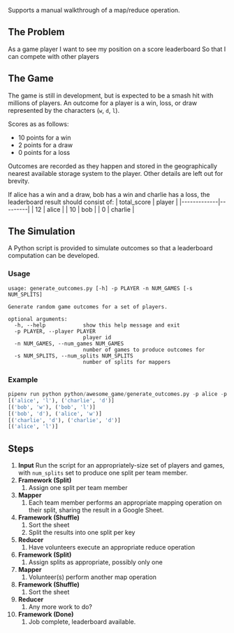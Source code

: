 Supports a manual walkthrough of a map/reduce operation.

## The Problem

As a game player
I want to see my position on a score leaderboard
So that I can compete with other players

## The Game

The game is still in development, but is expected to be a smash hit with millions of players.
An outcome for a player is a win, loss, or draw represented by the characters (`w`, `d`, `l`).

Scores as as follows:
- 10 points for a win
- 2 points for a draw
- 0 points for a loss

Outcomes are recorded as they happen and stored in the geographically nearest available storage system to the player.
Other details are left out for brevity.

If alice has a win and a draw, bob has a win and charlie has a loss, the leaderboard result should consist of:
| total_score | player  |
|-------------|---------|
| 12          | alice   |
| 10          | bob     |
| 0           | charlie |

## The Simulation

A Python script is provided to simulate outcomes so that a leaderboard computation can be developed.

### Usage
```
usage: generate_outcomes.py [-h] -p PLAYER -n NUM_GAMES [-s NUM_SPLITS]

Generate random game outcomes for a set of players.

optional arguments:
  -h, --help            show this help message and exit
  -p PLAYER, --player PLAYER
                        player id
  -n NUM_GAMES, --num_games NUM_GAMES
                        number of games to produce outcomes for
  -s NUM_SPLITS, --num_splits NUM_SPLITS
                        number of splits for mappers
```

### Example
```python
pipenv run python python/awesome_game/generate_outcomes.py -p alice -p bob -p charlie -n 3 -s 5
[('alice', 'l'), ('charlie', 'd')]
[('bob', 'w'), ('bob', 'l')]
[('bob', 'd'), ('alice', 'w')]
[('charlie', 'd'), ('charlie', 'd')]
[('alice', 'l')]
```

## Steps

1. **Input** Run the script for an appropriately-size set of players and games, with `num_splits` set to produce one split per team member.
2. **Framework (Split)**
    1. Assign one split per team member
3. **Mapper**
    1. Each team member performs an appropriate mapping operation on their split, sharing the result in a Google Sheet.
4. **Framework (Shuffle)**
    1. Sort the sheet
    2. Split the results into one split per key
5. **Reducer**
    1. Have volunteers execute an appropriate reduce operation
6. **Framework (Split)**
    1. Assign splits as appropriate, possibly only one
7. **Mapper**
    1. Volunteer(s) perform another map operation
8. **Framework (Shuffle)**
    1. Sort the sheet
9. **Reducer**
    1. Any more work to do?
10. **Framework (Done)** 
    1. Job complete, leaderboard available.

